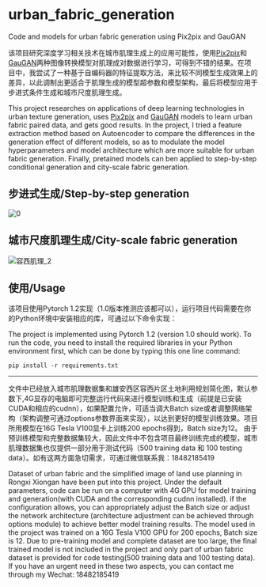 # urban_fabric_generation
Code and models for urban fabric generation using Pix2pix and GauGAN

该项目研究深度学习相关技术在城市肌理生成上的应用可能性，使用[Pix2pix](https://github.com/junyanz/pytorch-CycleGAN-and-pix2pix)和[GauGAN](https://github.com/NVlabs/SPADE)两种图像转换模型对肌理成对数据进行学习，可得到不错的结果。在项目中，我尝试了一种基于自编码器的特征提取方法，来比较不同模型生成效果上的差异，以此调制出更适合于肌理生成的模型超参数和模型架构，最后将模型应用于步进式条件生成和城市尺度肌理生成。

This project researches on applications of deep learning technologies in urban texture generation, uses [Pix2pix](https://github.com/junyanz/pytorch-CycleGAN-and-pix2pix) and [GauGAN](https://github.com/NVlabs/SPADE) models to learn urban fabric paired data, and gets good results. In the project, I tried a feature extraction method based on Autoencoder to compare the differences in the generation effect of different models, so as to modulate the model hyperparameters and model architecture which are more suitable for urban fabric generation. Finally, pretained models can ben applied to step-by-step conditional generation and city-scale fabric generation.

## 步进式生成/Step-by-step generation
![0](https://user-images.githubusercontent.com/35953653/119255814-450da780-bbf0-11eb-9fa0-7af90315faa6.gif)

## 城市尺度肌理生成/City-scale fabric generation
![容西肌理_2](https://user-images.githubusercontent.com/35953653/119256071-63c06e00-bbf1-11eb-9afa-ba99f693ee9b.png)

## 使用/Usage
该项目使用Pytorch 1.2实现（1.0版本推测应该都可以），运行项目代码需要在你的Python环境中安装相应的库，可通过以下命令实现：

The project is implemented using Pytorch 1.2 (version 1.0 should work). To run the code, you need to install the required libraries in your Python environment first, which can be done by typing this one line command:

`pip install -r requirements.txt`

****

文件中已经放入城市肌理数据集和雄安西区容西片区土地利用规划简化图，默认参数下,4G显存的电脑即可完整运行代码来进行模型训练和生成（前提是已安装CUDA和相应的cudnn），如果配置允许，可适当调大Batch size或者调整网络架构（架构调整可通过options参数界面来实现），以达到更好的模型训练效果。项目所用模型在16G Tesla V100显卡上训练200 epochs得到，Batch size为12。 由于预训练模型和完整数据集较大，因此文件中不包含项目最终训练完成的模型，城市肌理数据集也仅提供一部分用于测试代码（500 training data 和 100 testing data）。如有这两方面急切需求，可通过微信联系我：18482185419

Dataset of urban fabric and the simplified image of land use planning in Rongxi Xiongan have been put into this project. Under the default parameters, code can be run on a computer with 4G GPU for model training and generation(with CUDA and the corresponding cudnn installed). if the configuration allows, you can appropriately adjust the Batch size or adjust the network architecture (architecture adjustment can be achieved through options module) to achieve better model training results. The model used in the project was trained on a 16G Tesla V100 GPU for 200 epochs, Batch size is 12. Due to pre-training model and complete dataset are too large, the final trained model is not included in the project and only part of urban fabric dataset is provided for code testing(500 training data and 100 testing data). If you have an urgent need in these two aspects, you can contact me through my Wechat: 18482185419
